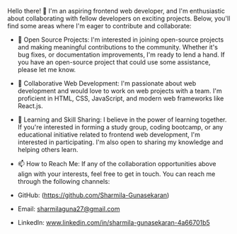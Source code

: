 Hello there! 👋 I'm an aspiring frontend web developer, and I'm enthusiastic about collaborating with fellow developers on exciting projects. Below, you'll find some areas where I'm eager to contribute and collaborate:

- 👀 Open Source Projects:
I'm interested in joining open-source projects and making meaningful contributions to the community. Whether it's bug fixes, or documentation improvements, I'm ready to lend a hand. If you have an open-source project that could use some assistance, please let me know.

- 💞️ Collaborative Web Development:
I'm passionate about web development and would love to work on web projects with a team. I'm proficient in HTML, CSS, JavaScript, and modern web frameworks like React.js.

- 🌱 Learning and Skill Sharing:
I believe in the power of learning together. If you're interested in forming a study group, coding bootcamp, or any educational initiative related to frontend web development, I'm interested in participating. I'm also open to sharing my knowledge and helping others learn.

- 📫 How to Reach Me:
If any of the collaboration opportunities above align with your interests, feel free to get in touch. You can reach me through the following channels:

- GitHub: (https://github.com/Sharmila-Gunasekaran)
- Email: sharmilaguna27@gmail.com
- LinkedIn: www.linkedin.com/in/sharmila-gunasekaran-4a66701b5


<!---
Sharmila-Gunasekaran/Sharmila-Gunasekaran is a ✨ special ✨ repository because its `README.md` (this file) appears on your GitHub profile.
You can click the Preview link to take a look at your changes.
--->
